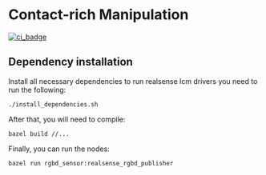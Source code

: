 # Contact-rich Manipulation
[![ci_badge](https://github.com/RobotLocomotion/realsense2-lcm-driver/actions/workflows/ci.yml/badge.svg)](https://github.com/RobotLocomotion/realsense2-lcm-driver/actions)

## Dependency installation

Install all necessary dependencies to run realsense lcm drivers you need to run the following:

`./install_dependencies.sh`

After that, you will need to compile:

`bazel build //...`

Finally, you can run the nodes:

`bazel run rgbd_sensor:realsense_rgbd_publisher`

